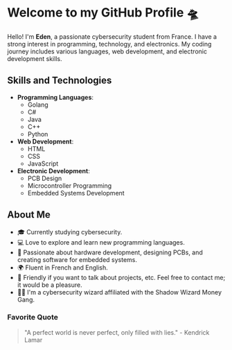 
# Welcome to my GitHub Profile 🛸

Hello! I'm **Eden**, a passionate cybersecurity student from France. I have a strong interest in programming, technology, and electronics. My coding journey includes various languages, web development, and electronic development skills.

## Skills and Technologies

- **Programming Languages**: 
  - Golang
  - C#
  - Java
  - C++
  - Python
- **Web Development**:
  - HTML
  - CSS
  - JavaScript
- **Electronic Development**:
  - PCB Design
  - Microcontroller Programming
  - Embedded Systems Development

## About Me

- 🎓 Currently studying cybersecurity.
- 💻 Love to explore and learn new programming languages.
- 🔧 Passionate about hardware development, designing PCBs, and creating software for embedded systems.
- 🌍 Fluent in French and English.
- 🤝 Friendly if you want to talk about projects, etc. Feel free to contact me; it would be a pleasure.
- 🧙‍♂️ I'm a cybersecurity wizard affiliated with the Shadow Wizard Money Gang.

### Favorite Quote

> "A perfect world is never perfect, only filled with lies." - Kendrick Lamar
